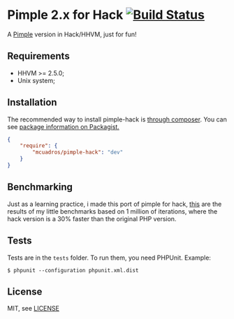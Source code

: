 Pimple 2.x for Hack [![Build Status](https://travis-ci.org/mcuadros/pimple-hack.png?branch=master)](https://travis-ci.org/mcuadros/cli-array-editor)
==============================

A [Pimple](https://github.com/fabpot/Pimple) version in Hack/HHVM, just for fun! 

Requirements
------------

* HHVM >= 2.5.0;
* Unix system;


Installation
------------

The recommended way to install pimple-hack is [through composer](http://getcomposer.org).
You can see [package information on Packagist.](https://packagist.org/packages/mcuadros/pimple-hack)

```JSON
{
    "require": {
        "mcuadros/pimple-hack": "dev"
    }
}
```


Benchmarking
---------

Just as a learning practice, i made this port of pimple for hack, [this](https://gist.github.com/mcuadros/10937820) are the results of my little benchmarks based on 1 million of iterations, where the hack version is a 30% faster than the original PHP version.


Tests
-----

Tests are in the `tests` folder.
To run them, you need PHPUnit.
Example:

    $ phpunit --configuration phpunit.xml.dist


License
-------

MIT, see [LICENSE](LICENSE)
